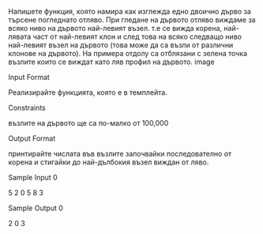Напишете функция, която намира как изглежда едно двоично дърво за търсене погледнато отляво. При гледане на дървото отляво виждаме за всяко ниво на дървото най-левият възел. т.е се вижда корена, най-лявата част от най-левият клон и след това на всяко следващо ниво най-левият възел на дървото (това може да са възли от различни клонове на дървото). На примера отдолу са отблязани с зелена точка възлите които се виждат като ляв профил на дървото. image

Input Format

Реализирайте функцията, която е в темплейта.

Constraints

възлите на дървото ще са по-малко от 100,000

Output Format

принтирайте числата във възлите започвайки последователно от корена и стигайки до най-дълбокия възел виждан от ляво.

Sample Input 0

5
2 0 5 8 3 

Sample Output 0

2 0 3 

